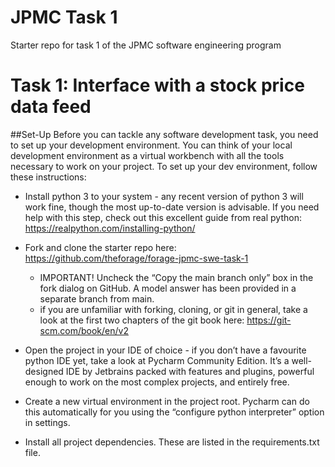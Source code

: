 # JPMC Task 1
Starter repo for task 1 of the JPMC software engineering program

# Task 1: Interface with a stock price data feed
##Set-Up
Before you can tackle any software development task, you need to set up your development environment. You
can think of your local development environment as a virtual workbench with all the tools necessary to
work on your project. To set up your dev environment, follow these instructions:
-  Install python 3 to your system - any recent version of python 3 will work fine, though the most
up-to-date version is advisable. If you need help with this step, check out this excellent guide
from real python: https://realpython.com/installing-python/
 
-  Fork and clone the starter repo here: https://github.com/theforage/forage-jpmc-swe-task-1
    -  IMPORTANT! Uncheck the “Copy the main branch only” box in the fork dialog on GitHub. A model answer
has been provided in a separate branch from main.
    -  if you are unfamiliar with forking, cloning, or git in general, take a look at the first two chapters
of the git book here: https://git-scm.com/book/en/v2
 
-  Open the project in your IDE of choice - if you don’t have a favourite python IDE yet, take a look at Pycharm
Community Edition. It’s a well-designed IDE by Jetbrains packed with features and plugins, powerful enough to
work on the most complex projects, and entirely free.
 
-  Create a new virtual environment in the project root. Pycharm can do this automatically for you using the
“configure python interpreter” option in settings.
 
-  Install all project dependencies. These are listed in the requirements.txt file.
